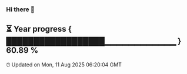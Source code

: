 ### Hi there 👋
⏳ Year progress { ██████████████████▁▁▁▁▁▁▁▁▁▁▁▁ } 60.89 %
---
⏰ Updated on Mon, 11 Aug 2025 06:20:04 GMT

